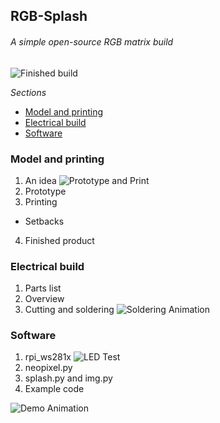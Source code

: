 ## RGB-Splash
###### A simple open-source RGB matrix build

![Finished build](http://i.imgur.com/MRoFMbo.jpg)

*Sections*
* [Model and printing](#model)
* [Electrical build](#electrical)
* [Software](#software)

### Model and printing <a name="model"/>
1. An idea
![Prototype and Print](http://i.imgur.com/c5eZpfi.jpg)
2. Prototype
3. Printing
  * Setbacks
4. Finished product

### Electrical build <a name="electrical"/>
1. Parts list
2. Overview
3. Cutting and soldering
![Soldering Animation](http://i.imgur.com/pSiaVeP.gif)

### Software <a name="software"/>
1. rpi_ws281x
![LED Test](http://i.imgur.com/ACd9LKz.jpg)
2. neopixel.py
3. splash.py and img.py
4. Example code

![Demo Animation](https://thumbs.gfycat.com/DistortedDopeyEyelashpitviper-size_restricted.gif)